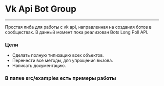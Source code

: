 # Vk Api Bot Group
____
Простая либа для работы с vk api, направленная на создания ботов в сообществах.
В данный момент пока реализован Bots Long Poll API.

### Цели

- Сделать полную типизацию всех объектов.
- Перенести все методы, для упрощения вызова.
- Написать документацию.

### В папке src/examples есть примеры работы 
